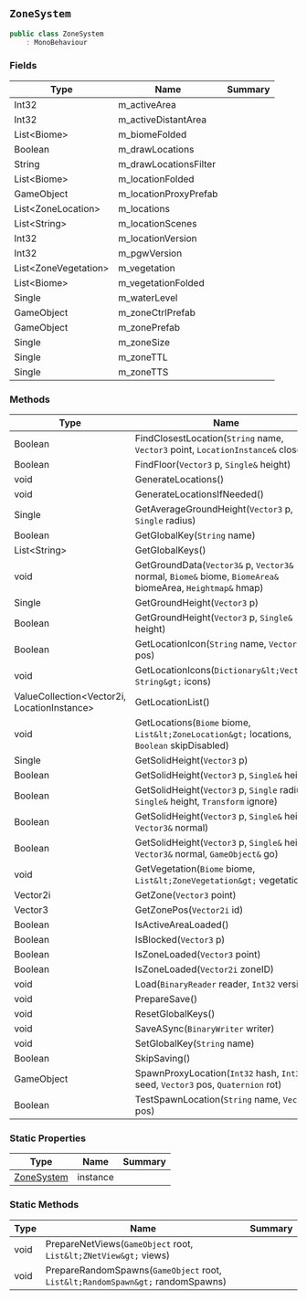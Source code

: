 ## `ZoneSystem`

```csharp
public class ZoneSystem
    : MonoBehaviour

```

### Fields

| Type | Name | Summary | 
| --- | --- | --- | 
| Int32 | m_activeArea |  | 
| Int32 | m_activeDistantArea |  | 
| List&lt;Biome&gt; | m_biomeFolded |  | 
| Boolean | m_drawLocations |  | 
| String | m_drawLocationsFilter |  | 
| List&lt;Biome&gt; | m_locationFolded |  | 
| GameObject | m_locationProxyPrefab |  | 
| List&lt;ZoneLocation&gt; | m_locations |  | 
| List&lt;String&gt; | m_locationScenes |  | 
| Int32 | m_locationVersion |  | 
| Int32 | m_pgwVersion |  | 
| List&lt;ZoneVegetation&gt; | m_vegetation |  | 
| List&lt;Biome&gt; | m_vegetationFolded |  | 
| Single | m_waterLevel |  | 
| GameObject | m_zoneCtrlPrefab |  | 
| GameObject | m_zonePrefab |  | 
| Single | m_zoneSize |  | 
| Single | m_zoneTTL |  | 
| Single | m_zoneTTS |  | 


### Methods

| Type | Name | Summary | 
| --- | --- | --- | 
| Boolean | FindClosestLocation(`String` name, `Vector3` point, `LocationInstance&` closest) |  | 
| Boolean | FindFloor(`Vector3` p, `Single&` height) |  | 
| void | GenerateLocations() |  | 
| void | GenerateLocationsIfNeeded() |  | 
| Single | GetAverageGroundHeight(`Vector3` p, `Single` radius) |  | 
| Boolean | GetGlobalKey(`String` name) |  | 
| List&lt;String&gt; | GetGlobalKeys() |  | 
| void | GetGroundData(`Vector3&` p, `Vector3&` normal, `Biome&` biome, `BiomeArea&` biomeArea, `Heightmap&` hmap) |  | 
| Single | GetGroundHeight(`Vector3` p) |  | 
| Boolean | GetGroundHeight(`Vector3` p, `Single&` height) |  | 
| Boolean | GetLocationIcon(`String` name, `Vector3&` pos) |  | 
| void | GetLocationIcons(`Dictionary&lt;Vector3, String&gt;` icons) |  | 
| ValueCollection&lt;Vector2i, LocationInstance&gt; | GetLocationList() |  | 
| void | GetLocations(`Biome` biome, `List&lt;ZoneLocation&gt;` locations, `Boolean` skipDisabled) |  | 
| Single | GetSolidHeight(`Vector3` p) |  | 
| Boolean | GetSolidHeight(`Vector3` p, `Single&` height) |  | 
| Boolean | GetSolidHeight(`Vector3` p, `Single` radius, `Single&` height, `Transform` ignore) |  | 
| Boolean | GetSolidHeight(`Vector3` p, `Single&` height, `Vector3&` normal) |  | 
| Boolean | GetSolidHeight(`Vector3` p, `Single&` height, `Vector3&` normal, `GameObject&` go) |  | 
| void | GetVegetation(`Biome` biome, `List&lt;ZoneVegetation&gt;` vegetation) |  | 
| Vector2i | GetZone(`Vector3` point) |  | 
| Vector3 | GetZonePos(`Vector2i` id) |  | 
| Boolean | IsActiveAreaLoaded() |  | 
| Boolean | IsBlocked(`Vector3` p) |  | 
| Boolean | IsZoneLoaded(`Vector3` point) |  | 
| Boolean | IsZoneLoaded(`Vector2i` zoneID) |  | 
| void | Load(`BinaryReader` reader, `Int32` version) |  | 
| void | PrepareSave() |  | 
| void | ResetGlobalKeys() |  | 
| void | SaveASync(`BinaryWriter` writer) |  | 
| void | SetGlobalKey(`String` name) |  | 
| Boolean | SkipSaving() |  | 
| GameObject | SpawnProxyLocation(`Int32` hash, `Int32` seed, `Vector3` pos, `Quaternion` rot) |  | 
| Boolean | TestSpawnLocation(`String` name, `Vector3` pos) |  | 


### Static Properties

| Type | Name | Summary | 
| --- | --- | --- | 
| [ZoneSystem](./ZoneSystem.md) | instance |  | 


### Static Methods

| Type | Name | Summary | 
| --- | --- | --- | 
| void | PrepareNetViews(`GameObject` root, `List&lt;ZNetView&gt;` views) |  | 
| void | PrepareRandomSpawns(`GameObject` root, `List&lt;RandomSpawn&gt;` randomSpawns) |  | 


